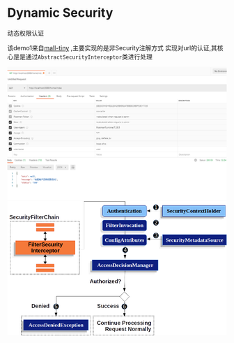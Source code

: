  # Dynamic Security
 动态权限认证
 
 该demo1来自[mall-tiny](https://github.com/macrozheng/mall-tiny) ,主要实现的是非Security注解方式
 实现对url的认证,其核心是是通过`AbstractSecurityInterceptor`类进行处理
 
<img src="https://raw.githubusercontent.com/hb0730/spring-boot-samples/master/doc/dynamic-security/dynamic-security-01.png">

<img src="https://github.com/hb0730/spring-boot-samples/blob/master/doc/dynamic-security/filtersecurityinterceptor.png">
